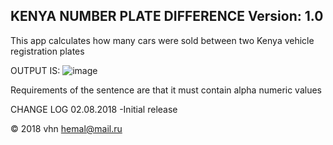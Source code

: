 KENYA NUMBER PLATE DIFFERENCE Version: 1.0
-----------------------------------------------------------------------------------------
This app calculates how many cars were sold between two Kenya vehicle registration plates

OUTPUT IS:
![image](https://user-images.githubusercontent.com/324225/43635575-27c90d54-9718-11e8-8467-e90acd2d479d.png)

Requirements of the sentence are that it must contain alpha numeric values

CHANGE LOG
02.08.2018
-Initial release


© 2018 vhn hemal@mail.ru
